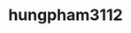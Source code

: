 ---
title: hungpham3112
github: https://github.com/hungpham3112
mode: dark
transition: 1s
score: 53.7
archetype:
- Badges | Tags | Icons
---